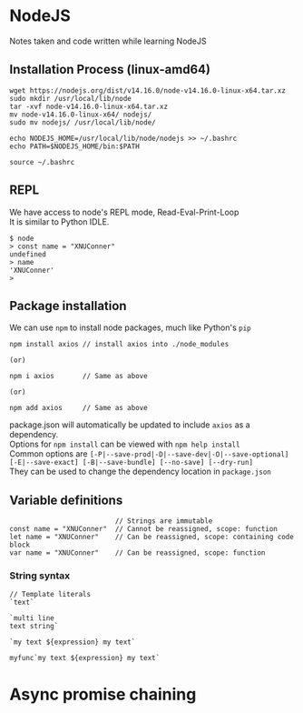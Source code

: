 # NodeJS
Notes taken and code written while learning NodeJS <br />

## Installation Process (linux-amd64)
```
wget https://nodejs.org/dist/v14.16.0/node-v14.16.0-linux-x64.tar.xz
sudo mkdir /usr/local/lib/node
tar -xvf node-v14.16.0-linux-x64.tar.xz
mv node-v14.16.0-linux-x64/ nodejs/
sudo mv nodejs/ /usr/local/lib/node/

echo NODEJS_HOME=/usr/local/lib/node/nodejs >> ~/.bashrc
echo PATH=$NODEJS_HOME/bin:$PATH

source ~/.bashrc 
```

## REPL
We have access to node's REPL mode, Read-Eval-Print-Loop <br />
It is similar to Python IDLE. <br />
```
$ node
> const name = "XNUConner"
undefined
> name
'XNUConner'
>
```

## Package installation
We can use `npm` to install node packages, much like Python's `pip` <br />
```
npm install axios // install axios into ./node_modules

(or)

npm i axios       // Same as above

(or)

npm add axios     // Same as above
```
package.json will automatically be updated to include `axios` as a dependency. <br />
Options for `npm install` can be viewed with `npm help install` <br />
Common options are `[-P|--save-prod|-D|--save-dev|-O|--save-optional] [-E|--save-exact] [-B|--save-bundle] [--no-save] [--dry-run]` <br />
They can be used to change the dependency location in `package.json` <br />

## Variable definitions
```
                          // Strings are immutable
const name = "XNUConner"  // Cannot be reassigned, scope: function
let name = "XNUConner"    // Can be reassigned, scope: containing code block
var name = "XNUConner"    // Can be reassigned, scope: function
```

### String syntax
```
// Template literals
`text`

`multi line
text string`

`my text ${expression} my text`

myfunc`my text ${expression} my text`
```

# Async promise chaining

